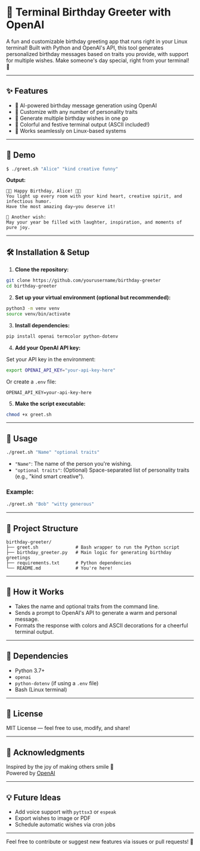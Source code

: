 # 🎉 Terminal Birthday Greeter with OpenAI

A fun and customizable birthday greeting app that runs right in your Linux terminal! Built with Python and OpenAI's API, this tool generates personalized birthday messages based on traits you provide, with support for multiple wishes. Make someone's day special, right from your terminal! 🎂

---

## ✨ Features

- 🧠 AI-powered birthday message generation using OpenAI
- 🎯 Customize with any number of personality traits
- 💌 Generate multiple birthday wishes in one go
- 🎨 Colorful and festive terminal output (ASCII included!)
- 🐧 Works seamlessly on Linux-based systems

---

## 📸 Demo

```bash
$ ./greet.sh "Alice" "kind creative funny"
```

**Output:**
```
🎉🎂 Happy Birthday, Alice! 🎂🎉
You light up every room with your kind heart, creative spirit, and infectious humor.
Have the most amazing day—you deserve it!

🎈 Another wish:
May your year be filled with laughter, inspiration, and moments of pure joy.
```

---

## 🛠️ Installation & Setup

1. **Clone the repository:**

```bash
git clone https://github.com/yourusername/birthday-greeter
cd birthday-greeter
```

2. **Set up your virtual environment (optional but recommended):**

```bash
python3 -m venv venv
source venv/bin/activate
```

3. **Install dependencies:**

```bash
pip install openai termcolor python-dotenv
```

4. **Add your OpenAI API key:**

Set your API key in the environment:

```bash
export OPENAI_API_KEY="your-api-key-here"
```

Or create a `.env` file:

```
OPENAI_API_KEY=your-api-key-here
```

5. **Make the script executable:**

```bash
chmod +x greet.sh
```

---

## 🚀 Usage

```bash
./greet.sh "Name" "optional traits"
```

- `"Name"`: The name of the person you're wishing.
- `"optional traits"`: (Optional) Space-separated list of personality traits (e.g., "kind smart creative").

### Example:

```bash
./greet.sh "Bob" "witty generous"
```

---

## 🧾 Project Structure

```
birthday-greeter/
├── greet.sh              # Bash wrapper to run the Python script
├── birthday_greeter.py   # Main logic for generating birthday greetings
├── requirements.txt      # Python dependencies
└── README.md             # You're here!
```

---

## 🧠 How it Works

- Takes the name and optional traits from the command line.
- Sends a prompt to OpenAI's API to generate a warm and personal message.
- Formats the response with colors and ASCII decorations for a cheerful terminal output.

---

## 📌 Dependencies

- Python 3.7+
- `openai`
- `python-dotenv` (if using a `.env` file)
- Bash (Linux terminal)

---

## 📄 License

MIT License — feel free to use, modify, and share!

---

## 🙌 Acknowledgments

Inspired by the joy of making others smile 🎈  
Powered by [OpenAI](https://openai.com/)

---

## 💡 Future Ideas

- Add voice support with `pyttsx3` or `espeak`
- Export wishes to image or PDF
- Schedule automatic wishes via cron jobs

---

Feel free to contribute or suggest new features via issues or pull requests! 🎁
